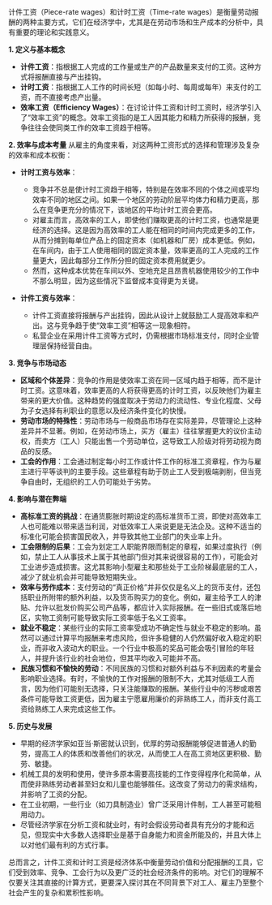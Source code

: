 计件工资（Piece-rate wages）和计时工资（Time-rate wages）是衡量劳动报酬的两种主要方式，它们在经济学中，尤其是在劳动市场和生产成本的分析中，具有重要的理论和实践意义。

**1. 定义与基本概念**

- **计件工资**：指根据工人完成的工作量或生产的产品数量来支付的工资。这种方式将报酬直接与产出挂钩。
- **计时工资**：指根据工人工作的时间长短（如每小时、每周或每年）来支付的工资，而不直接考虑产出量。
- **效率工资（Efficiency Wages）**：在讨论计件工资和计时工资时，经济学引入了“效率工资”的概念。效率工资指的是工人因其能力和精力所获得的报酬，竞争往往会使同类工作的效率工资趋于相等。

**2. 效率与成本考量** 从雇主的角度来看，对这两种工资形式的选择和管理涉及复杂的效率和成本权衡：

- **计时工资与效率**：
    
    - 竞争并不总是使计时工资趋于相等，特别是在效率不同的个体之间或平均效率不同的地区之间。如果一个地区的劳动阶层平均体力和精力更高，那么在竞争更充分的情况下，该地区的平均计时工资会更高。
    - 对雇主而言，高效率的工人，即使他们赚取更高的计时工资，也通常是更经济的选择。这是因为高效率的工人能在相同的时间内完成更多的工作，从而分摊到每单位产品上的固定资本（如机器和厂房）成本更低。例如，在车间内，由于工人使用相同的固定资本量，效率更高的工人完成的工作量更大，因此每部分工作所分担的固定资本费用就更少。
    - 然而，这种成本优势在车间以外、空地充足且昂贵机器使用较少的工作中不那么明显，因为这些情况下监督成本变得更为关键。
- **计件工资与效率**：
    
    - 计件工资直接将报酬与产出挂钩，因此从设计上就鼓励工人提高效率和产出。这与竞争趋于使“效率工资”相等这一现象相符。
    - 私营企业在采用计件工资等方式时，仍需根据市场标准支付，同时企业管理层保持经营自由。

**3. 竞争与市场动态**

- **区域和个体差异**：竞争的作用是使效率工资在同一区域内趋于相等，而不是计时工资。这意味着，效率更高的人将获得更高的计时工资，以反映他们为雇主带来的更大价值。这种趋势的强度取决于劳动力的流动性、专业化程度、父母为子女选择有利职业的意愿以及经济条件变化的快慢。
- **劳动市场的特殊性**：劳动市场与一般商品市场存在实际差异，尽管理论上这种差异并不显著。例如，在劳动市场上，买方（雇主）往往掌握更大的议价主动权，而卖方（工人）只能出售一个劳动单位，这导致工人阶级对将劳动视为商品的反感。
- **工会的作用**：工会通过制定每小时工作或计件工作的标准工资章程，作为与雇主进行平等谈判的主要手段。这些章程有助于防止工人受到极端剥削，但当竞争自由时，无组织的工人仍可能处于劣势。

**4. 影响与潜在弊端**

- **高标准工资的挑战**：在通货膨胀时期设定的高标准货币工资，即使对高效率工人也可能难以带来适当利润，对低效率工人来说更是无法企及。这种不适当的标准化可能会损害国民收入，并导致其他工业部门的失业率上升。
- **工会限制的后果**：工会为划定工人职能界限而制定的章程，如果过度执行（例如，禁止工人从事技术上属于其他部门但对其来说很容易的工作），可能会对工业进步造成损害。这尤其影响小型雇主和那些处于工业阶梯最底层的工人，减少了就业机会并可能导致短期失业。
- **效率与劳作成本**：支付劳动的“真正价格”并非仅仅是名义上的货币支付，还包括职业所附带的额外利益，以及货币购买力的变化。例如，雇主给予工人的津贴、允许以批发价购买公司产品等，都应计入实际报酬。在一些旧式或落后地区，实物工资制可能导致实际工资率低于名义工资率。
- **就业不稳定**：某些行业的实际工资率受成功不确定性与就业不稳定的影响。虽然可以通过计算平均报酬来考虑风险，但许多稳健的人仍然偏好收入稳定的职业，而非收入波动大的职业。一个行业中极高的奖品可能会吸引冒险的年轻人，并提升该行业的社会地位，但其平均收入可能并不高。
- **民族习惯和不愉快的劳动**：不同民族的习惯和对额外利益与不利因素的考量会影响职业选择。有时，不愉快的工作对报酬的限制不大，尤其对低级工人而言，因为他们可能别无选择，只关注能赚取的报酬。某些行业中的污秽或艰苦条件可能导致工资更低，因为雇主宁愿雇用廉价的非熟练工人，而非支付高工资给熟练工人来完成这些工作。

**5. 历史与发展**

- 早期的经济学家如亚当·斯密就认识到，优厚的劳动报酬能够促进普通人的勤劳，提高工人的体质和改善他们的状况，从而使工人在高工资地区更积极、勤劳、敏捷。
- 机械工具的发明和使用，使许多原本需要高技能的工作变得程序化和简单，从而使非熟练劳动者甚至妇女和儿童也能够胜任。这改变了劳动力的需求结构，并影响了工资的分配。
- 在工业初期，一些行业（如刀具制造业）曾广泛采用计件制，工人甚至可能租用动力。
- 尽管经济学家在分析工资和就业时，有时会假设劳动者具有充分的才能和远见，但现实中大多数人选择职业是基于自身能力和资金所能及的，并且大体上以对他们最有利的方式行事。

总而言之，计件工资和计时工资是经济体系中衡量劳动价值和分配报酬的工具，它们受到效率、竞争、工会行为以及更广泛的社会经济条件的影响。对它们的理解不仅要关注其直接的计算方式，更要深入探讨其在不同背景下对工人、雇主乃至整个社会产生的复杂和累积性影响。